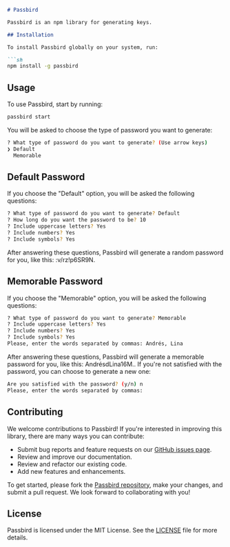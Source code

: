 ```markdown
# Passbird

Passbird is an npm library for generating keys.

## Installation

To install Passbird globally on your system, run:

```sh
npm install -g passbird
```

## Usage

To use Passbird, start by running:

```sh
passbird start
```

You will be asked to choose the type of password you want to generate:

```sh
? What type of password do you want to generate? (Use arrow keys)
❯ Default 
  Memorable 
```

## Default Password

If you choose the "Default" option, you will be asked the following questions:

```sh
? What type of password do you want to generate? Default
? How long do you want the password to be? 10
? Include uppercase letters? Yes
? Include numbers? Yes
? Include symbols? Yes
```
After answering these questions, Passbird will generate a random password for you, like this: :v/rz!p6SR9N.

## Memorable Password

If you choose the "Memorable" option, you will be asked the following questions:

```sh
? What type of password do you want to generate? Memorable
? Include uppercase letters? Yes
? Include numbers? Yes
? Include symbols? Yes
Please, enter the words separated by commas: Andrés, Lina
```
After answering these questions, Passbird will generate a memorable password for you, like this: AndrésdLina16M.. If you're not satisfied with the password, you can choose to generate a new one:

```sh
Are you satisfied with the password? (y/n) n
Please, enter the words separated by commas:
```

## Contributing

We welcome contributions to Passbird! If you're interested in improving this library, there are many ways you can contribute:

- Submit bug reports and feature requests on our [GitHub issues page](https://github.com/AndiBird/passbird/issues).
- Review and improve our documentation.
- Review and refactor our existing code.
- Add new features and enhancements.

To get started, please fork the [Passbird repository](https://github.com/AndiBird/passbird.git), make your changes, and submit a pull request. We look forward to collaborating with you!

## License

Passbird is licensed under the MIT License. See the [LICENSE](https://github.com/git/git-scm.com/blob/main/MIT-LICENSE.txt) file for more details.